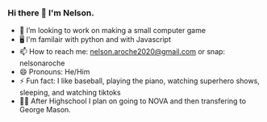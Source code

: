 ### Hi there 👋 I'm Nelson.

- 👯 I’m looking to work on making a small computer game
- 🖥 I'm familair with python and with Javascript 
- 📫 How to reach me: nelson.aroche2020@gmail.com or snap: nelsonaroche
- 😄 Pronouns: He/Him
- ⚡ Fun fact: I like baseball, playing the piano, watching superhero shows, sleeping, and watching tiktoks
- 👨‍🏫 After Highschool I plan on going to NOVA and then transfering to George Mason. 
